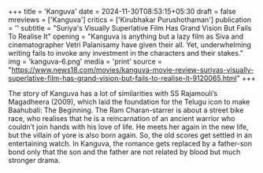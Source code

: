 +++
title = 'Kanguva'
date = 2024-11-30T08:53:15+05:30
draft = false
mreviews = ['Kanguva']
critics = ['Kirubhakar Purushothaman']
publication = ''
subtitle = "Suriya's Visually Superlative Film Has Grand Vision But Fails To Realise It"
opening = "Kanguva is anything but a lazy film as Siva and cinematographer Vetri Palanisamy have given their all. Yet, underwhelming writing fails to invoke any investment in the characters and their stakes."
img = 'kanguva-6.png'
media = 'print'
source = "https://www.news18.com/movies/kanguva-movie-review-suriyas-visually-superlative-film-has-grand-vision-but-fails-to-realise-it-9120065.html"
+++

The story of Kanguva has a lot of similarities with SS Rajamouli’s Magadheera (2009), which laid the foundation for the Telugu icon to make Baahubali: The Beginning. The Ram Charan-starrer is about a street bike race, who realises that he is a reincarnation of an ancient warrior who couldn’t join hands with his love of life. He meets her again in the new life, but the villain of yore is also born again. So, the old scores get settled in an entertaining watch. In Kanguva, the romance gets replaced by a father-son bond only that the son and the father are not related by blood but much stronger drama.
